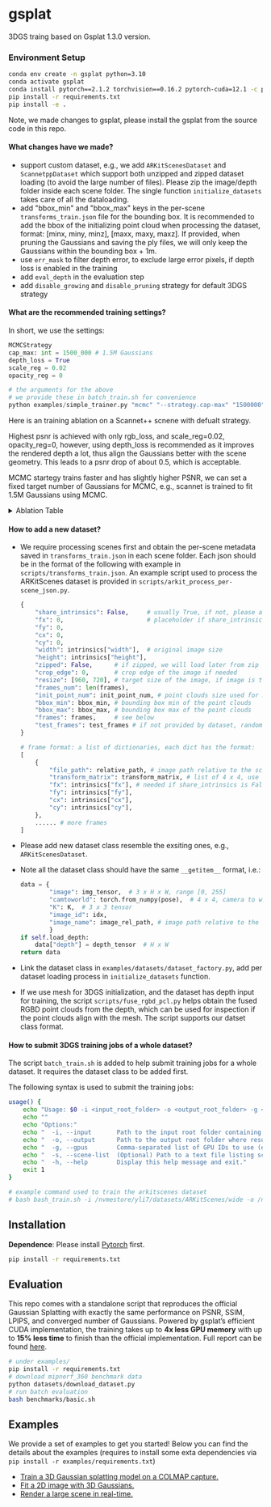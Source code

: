 # gsplat

3DGS traing based on Gsplat 1.3.0 version.

### Environment Setup

```bash
conda env create -n gsplat python=3.10
conda activate gsplat
conda install pytorch==2.1.2 torchvision==0.16.2 pytorch-cuda=12.1 -c pytorch -c nvidia
pip install -r requirements.txt
pip install -e .
```

Note, we made changes to gsplat, please install the gsplat from the source code in this repo.

#### What changes have we made?

- support custom dataset, e.g., we add `ARKitScenesDataset` and `ScannetppDataset` which support both unzipped and zipped dataset loading (to avoid the large number of files). Please zip the image/depth folder inside each scene folder. The single function `initialize_datasets` takes care of all the dataloading.
- add "bbox_min" and "bbox_max" keys in the per-scene `transforms_train.json` file for the bounding box. It is recommended to add the bbox of the initializing point cloud when processing the dataset, format: [minx, miny, minz], [maxx, maxy, maxz]. If provided, when pruning the Gaussians and saving the ply files, we will only keep the Gaussians within the bounding box + 1m.
- use `err_mask` to filter depth error, to exclude large error pixels, if depth loss is enabled in the training
- add `eval_depth` in the evaluation step
- add `disable_growing` and `disable_pruning` strategy for default 3DGS strategy

#### What are the recommended training settings?

In short, we use the settings:

```python
MCMCStrategy
cap_max: int = 1500_000 # 1.5M Gaussians
depth_loss = True
scale_reg = 0.02
opacity_reg = 0

# the arguments for the above
# we provide these in batch_train.sh for convenience
python examples/simple_trainer.py "mcmc" "--strategy.cap-max" "1500000" "--depth_loss" "--scale_reg" "0.02" "--opacity_reg" "0"
```

Here is an training ablation on a Scannet++ scnene with defualt strategy.

Highest psnr is achieved with only rgb_loss, and scale_reg=0.02, opacity_reg=0, however, using depth_loss is recommended as it improves the rendered depth a lot, thus align the Gaussians better with the scene geometry. This leads to a psnr drop of about 0.5, which is acceptable.

MCMC startegy trains faster and has slightly higher PSNR, we can set a fixed target number of Gaussians for MCMC, e.g., scannet is trained to fit 1.5M Gaussians using MCMC.

<details>
<summary>Ablation Table</summary>

| Name             | depth_loss | scale_reg | opacity_reg | disable_growing | disable_pruning | strategy.reset | num_GS  | psnr     | depth_loss | State    | Notes                 |
| ---------------- | ---------- | --------- | ----------- | --------------- | --------------- | -------------- | ------- | -------- | ---------- | -------- | --------------------- |
| 281bc17764_9880b | false      | 0.02      | 0           | false           | false           | 30000          | 1891340 | 34.42562 | 0.073324   | Finished | Add notes...          |
| 281bc17764_a7651 | false      | 0         | 0           | false           | false           | 30000          | 1815413 | 34.37514 | 0.073707   | Finished | disable opacity reset |
| 281bc17764_2a72d | false      | 0.02      | 0           | false           | false           | 3000           | 1411055 | 33.99352 | 0.073012   | Finished | Add notes...          |
| 281bc17764_7cca4 | false      | 0         | 0           | false           | false           | 3000           | 1371814 | 33.9646  | 0.073835   | Finished | Add notes...          |
| 281bc17764_63f0f | true       | 0.02      | 0           | false           | false           | 30000          | 1950583 | 33.89177 | 0.010965   | Finished | Add notes...          |
| 281bc17764_99f83 | true       | 0         | 0           | false           | false           | 3000           | 1769958 | 33.65436 | 0.011429   | Finished | Add notes...          |
| 281bc17764_7f5c5 | true       | 0         | 0           | false           | false           | 3000           | 1791170 | 33.64742 | 0.011331   | Finished | Add notes...          |
| 281bc17764_0851d | false      | 0         | 0           | true            | true            | 30000          | 1358855 | 33.7135  | 0.076832   | Finished | Add notes...          |
| 281bc17764_b2deb | false      | 0         | 0           | true            | true            | 30000          | 1339764 | 33.29958 | 0.075381   | Finished | Add notes...          |
| 281bc17764_71d78 | true       | 0         | 0           | true            | true            | 30000          | 1338232 | 33.2579  | 0.081101   | Finished | Add notes...          |
| 281bc17764_46993 | true       | 0         | 0           | true            | true            | 30000          | 1329827 | 32.92927 | 0.081321   | Finished | Add notes...          |

</details>

#### How to add a new dataset?

- We require processing scenes first and obtain the per-scene metadata saved in `transforms_train.json` in each scene folder. Each json should be in the format of the following with example in `scripts/transforms_train.json`. An example script used to process the ARKitScenes dataset is provided in `scripts/arkit_process_per-scene_json.py`.

  ```python
  {
      "share_intrinsics": False,     # usually True, if not, please add per-frame intrinsics in frame
      "fx": 0,                       # placeholder if share_intrinsics is False
      "fy": 0,
      "cx": 0,
      "cy": 0,
      "width": intrinsics["width"],  # original image size
      "height": intrinsics["height"],
      "zipped": False,      # if zipped, we will load later from zip files
      "crop_edge": 0,       # crop edge of the image if needed
      "resize": [960, 720], # target size of the image, if image is too large
      "frames_num": len(frames),
      "init_point_num": init_point_num, # point clouds size used for 3DGS initialization
      "bbox_min": bbox_min, # bounding box min of the point clouds
      "bbox_max": bbox_max, # bounding box max of the point clouds
      "frames": frames,     # see below
      "test_frames": test_frames # if not provided by dataset, random select 50 from frames
  }

  # frame format: a list of dictionaries, each dict has the format:
  [
      {
          "file_path": relative_path, # image path relative to the scene folder
          "transform_matrix": transform_matrix, # list of 4 x 4, use array.tolist(), camera to world pose
          "fx": intrinsics["fx"], # needed if share_intrinsics is False
          "fy": intrinsics["fy"],
          "cx": intrinsics["cx"],
          "cy": intrinsics["cy"],
      },
      ...... # more frames
  ]
  ```

- Please add new dataset class resemble the exsiting ones, e.g., `ARKitScenesDataset`.
- Note all the dataset class should have the same `__getitem__` format, i.e.:
  ```python
  data = {
          "image": img_tensor,  # 3 x H x W, range [0, 255]
          "camtoworld": torch.from_numpy(pose),  # 4 x 4, camera to world pose
          "K": K,  # 3 x 3 tensor
          "image_id": idx,
          "image_name": image_rel_path, # image path relative to the scene folder
          }
  if self.load_depth:
      data["depth"] = depth_tensor  # H x W
  return data
  ```
- Link the dataset class in `examples/datasets/dataset_factory.py`, add per dataset loading process in `initialize_datasets` function.
- If we use mesh for 3DGS initialization, and the dataset has depth input for training, the script `scripts/fuse_rgbd_pcl.py` helps obtain the fused RGBD point clouds from the depth, which can be used for inspection if the point clouds align with the mesh. The script supports our datset class format.

#### How to submit 3DGS training jobs of a whole dataset?

The script `batch_train.sh` is added to help submit training jobs for a whole dataset. It requires the dataset class to be added first.

The following syntax is used to submit the training jobs:

```bash
usage() {
    echo "Usage: $0 -i <input_root_folder> -o <output_root_folder> -g <gpu_ids> [-s <scene_list_file>] [-h]"
    echo ""
    echo "Options:"
    echo "  -i, --input       Path to the input root folder containing all the scene folders."
    echo "  -o, --output      Path to the output root folder where results will be saved."
    echo "  -g, --gpus        Comma-separated list of GPU IDs to use (e.g., 0,1,2,3)."
    echo "  -s, --scene-list  (Optional) Path to a text file listing scene folder names to train, one folder name per line."
    echo "  -h, --help        Display this help message and exit."
    exit 1
}

# example command used to train the arkitscenes dataset
# bash bash_train.sh -i /nvmestore/yli7/datasets/ARKitScenes/wide -o /nvmestore/yli7/outputs/arkit_gs -g 0,1 -s /nvmestore/yli7/datasets/ARKitScenes/scripts_OpenSun3D/valid_scenes.txt
```

## Installation

**Dependence**: Please install [Pytorch](https://pytorch.org/get-started/locally/) first.

```bash
pip install -r requirements.txt
```

## Evaluation

This repo comes with a standalone script that reproduces the official Gaussian Splatting with exactly the same performance on PSNR, SSIM, LPIPS, and converged number of Gaussians. Powered by gsplat’s efficient CUDA implementation, the training takes up to **4x less GPU memory** with up to **15% less time** to finish than the official implementation. Full report can be found [here](https://docs.gsplat.studio/main/tests/eval.html).

```bash
# under examples/
pip install -r requirements.txt
# download mipnerf_360 benchmark data
python datasets/download_dataset.py
# run batch evaluation
bash benchmarks/basic.sh
```

## Examples

We provide a set of examples to get you started! Below you can find the details about
the examples (requires to install some exta dependencies via `pip install -r examples/requirements.txt`)

- [Train a 3D Gaussian splatting model on a COLMAP capture.](https://docs.gsplat.studio/main/examples/colmap.html)
- [Fit a 2D image with 3D Gaussians.](https://docs.gsplat.studio/main/examples/image.html)
- [Render a large scene in real-time.](https://docs.gsplat.studio/main/examples/large_scale.html)
